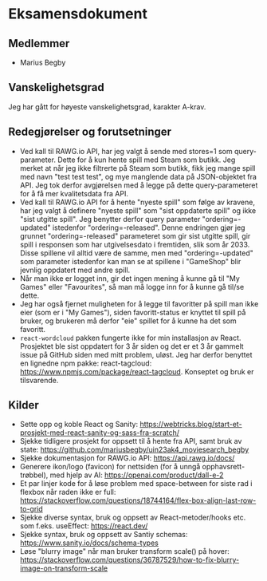 # Eksamensdokument

## Medlemmer

-   Marius Begby

## Vanskelighetsgrad

Jeg har gått for høyeste vanskelighetsgrad, karakter A-krav.

## Redegjørelser og forutsetninger

-   Ved kall til RAWG.io API, har jeg valgt å sende med stores=1 som query-parameter. Dette for å kun hente spill med Steam som butikk. Jeg merket at når jeg ikke filtrerte på Steam som butikk, fikk jeg mange spill med navn "test test test", og mye manglende data på JSON-objektet fra API. Jeg tok derfor avgjørelsen med å legge på dette query-parameteret for å få mer kvalitetsdata fra API.
-   Ved kall til RAWG.io API for å hente "nyeste spill" som følge av kravene, har jeg valgt å definere "nyeste spill" som "sist oppdaterte spill" og ikke "sist utgitte spill". Jeg benytter derfor query parameter "ordering=-updated" istedenfor "ordering=-released". Denne endringen gjør jeg grunnet "ordering=-released" parameteret som gir sist utgitte spill, gir spill i responsen som har utgivelsesdato i fremtiden, slik som år 2033. Disse spillene vil alltid være de samme, men med "ordering=-updated" som parameter istedenfor kan man se at spillene i "GameShop" blir jevnlig oppdatert med andre spill.
-   Når man ikke er logget inn, gir det ingen mening å kunne gå til "My Games" eller "Favourites", så man må logge inn for å kunne gå til/se dette.
-   Jeg har også fjernet muligheten for å legge til favoritter på spill man ikke eier (som er i "My Games"), siden favoritt-status er knyttet til spill på bruker, og brukeren må derfor "eie" spillet for å kunne ha det som favoritt.
-   `react-wordcloud` pakken fungerte ikke for min installasjon av React. Prosjektet ble sist oppdatert for 3 år siden og det er et 3 år gammelt issue på GitHub siden med mitt problem, uløst. Jeg har derfor benyttet en lignedne npm pakke: react-tagcloud: https://www.npmjs.com/package/react-tagcloud. Konseptet og bruk er tilsvarende.

## Kilder

-   Sette opp og koble React og Sanity: https://webtricks.blog/start-et-prosjekt-med-react-sanity-og-sass-fra-scratch/
-   Sjekke tidligere prosjekt for oppsett til å hente fra API, samt bruk av state: https://github.com/mariusbegby/uin23ak4_moviesearch_begby
-   Sjekke dokumentasjon for RAWG.io API: https://api.rawg.io/docs/
-   Generere ikon/logo (favicon) for nettsiden (for å unngå opphavsrett-trøbbel), med hjelp av AI: https://openai.com/product/dall-e-2
-   Et par linjer kode for å løse problem med space-between for siste rad i flexbox når raden ikke er full: https://stackoverflow.com/questions/18744164/flex-box-align-last-row-to-grid
-   Sjekke diverse syntax, bruk og oppsett av React-metoder/hooks etc. som f.eks. useEffect: https://react.dev/
-   Sjekke syntax, bruk og oppsett av Santiy schemas: https://www.sanity.io/docs/schema-types
-   Løse "blurry image" når man bruker transform scale() på hover: https://stackoverflow.com/questions/36787529/how-to-fix-blurry-image-on-transform-scale
